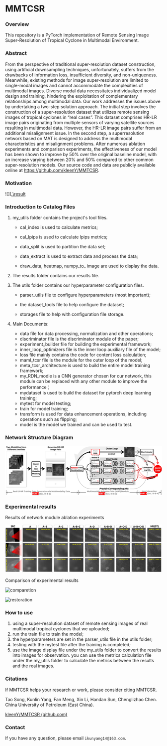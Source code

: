 # MMTCSR

### Overview
This repository is a PyTorch implementation of Remote Sensing Image Super-Resolution of Tropical Cyclone in Multimodal Environment.



### Abstract

From the perspective of traditional super-resolution dataset construction, using artificial downsampling techniques, unfortunately, suffers from the drawbacks of information loss, insufficient diversity, and non-uniqueness. Meanwhile, existing methods for image super-resolution are limited to single-modal images and cannot accommodate the complexities of multimodal images. Diverse modal data necessitates individualized model design and training, hindering the exploitation of complementary relationships among multimodal data. Our work addresses the issues above by undertaking a two-step solution approach. The initial step involves the construction of a super-resolution dataset that utilizes remote sensing images of tropical cyclones in “real cases”. This dataset comprises HR-LR image pairs originating from multiple sensors of varying satellite sources resulting in multimodal data. However, the HR-LR image pairs suffer from an additional misalignment issue. In the second step, a superresolution network based on MAT is designed to address the multimodal characteristics and misalignment problems. After numerous ablation experiments and comparison experiments, the effectiveness of our model has been shown to improve by 50% over the original baseline model, with an increase varying between 20% and 50% compared to other common super-resolution models. Our source code and data are publicly available online at https://github.com/kleenY/MMTCSR.

### Motivation

![]([.\result](https://github.com/kleenY/MMTCSR/tree/main/result/introduction.png)



### Introduction to Catalog Files

1. my_utils folder contains the project's tool files.

   - cal_index is used to calculate metrics; 

   - cal_lpips is used to calculate lpips metrics; 

   - data_split is used to partition the data set; 

   - data_extract is used to extract data and process the data; 

   - draw_data, heatmap, numpy_to_ image are used to display the data.

2. The results folder contains our results file.

3. The utils folder contains our hyperparameter configuration files.

   - parser_utils file to configure hyperparameters (most important);

   - the dataset_tools file to help configure the dataset;

   - storages file to help with configuration file storage.

4. Main Documents:

   - data file for data processing, normalization and other operations;
   - discriminator file is the discriminator module of the paper;
   - experiment_builder file for building the experimental framework;
   - inner_loop_optimizers file is the inner loop auxiliary file of the model;
   - loss file mainly contains the code for content loss calculation;
   - maml_tcsr file is the module for the outer loop of the model;
   - meta_tcsr_architecture is used to build the entire model training framework;
   - my_RDN_modle is a CNN generator chosen for our network, this module can be replaced with any other module to improve the performance；
   - mydataset is used to build the dataset for pytorch deep learning training;
   - mytest for model testing;
   - train for model training;
   - transform is used for data enhancement operations, including operations such as flipping;
   - model is the model we trained and can be used to test.



### Network Structure Diagram

![network](result\network.png)



### Experimental results

Results of network module ablation experiments

![ablation](.\result\ablation.png)

Comparison of experimental results

![comparetion](.\result\comparetion.png)



![restoration](.\result\restoration.png)



### How to use

1. using a super-resolution dataset of remote sensing images of real multimodal tropical cyclones that we uploaded;
2. run the train file to train the model;
3. the hyperparameters are set in the parser_utils file in the utils folder;
4. testing with the mytest file after the training is completed;
5. use the image display file under the my_utils folder to convert the results into images for observation. you can use the metrics calculation file under the my_utils folder to calculate the metrics between the results and the real images.

### Citations

If MMTCSR helps your research or work, please consider citing MMTCSR.

Tao Song, Kunlin Yang, Fan Meng, Xin Li, Handan Sun, Chenglizhao Chen. China University of Petroleum (East China).

[kleenY/MMTCSR (github.com)](https://github.com/kleenY/MMTCSR)

### Contact

If you have any question, please email `ikunyang14@163.com`.

